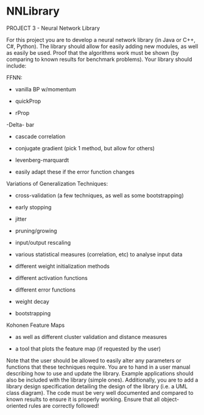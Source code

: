 # NNLibrary
PROJECT 3 - Neural Network Library

 

For this project you are to develop a neural network library (in Java or C++, C#, Python). The library should allow for easily adding new modules, as well as easily be used. Proof that the algorithms work must be shown (by comparing to known results for benchmark problems). Your library should include:

 

FFNN:

- vanilla BP w/momentum

- quickProp

- rProp

-Delta- bar

- cascade correlation

- conjugate gradient (pick 1 method, but allow for others)

- levenberg-marquardt

- easily adapt these if the error function changes

 

Variations of Generalization Techniques:

- cross-validation (a few techniques, as well as some bootstrapping)

- early stopping

- jitter

- pruning/growing

- input/output rescaling

- various statistical measures (correlation, etc) to analyse input data

- different weight initialization methods

- different activation functions

- different error functions

- weight decay

- bootstrapping

 

Kohonen Feature Maps

- as well as different cluster validation and distance measures

- a tool that plots the feature map (if requested by the user)

 

Note that the user should be allowed to easily alter any parameters or functions that these techniques require. You are to hand in a user manual describing how to use and update the library. Example applications should also be included with the library (simple ones). Additionally, you are to add a library design specification detailing the design of the library (i.e. a UML class diagram). The code must be very well documented and compared to known results to ensure it is properly working. Ensure that all object-oriented rules are correctly followed!
